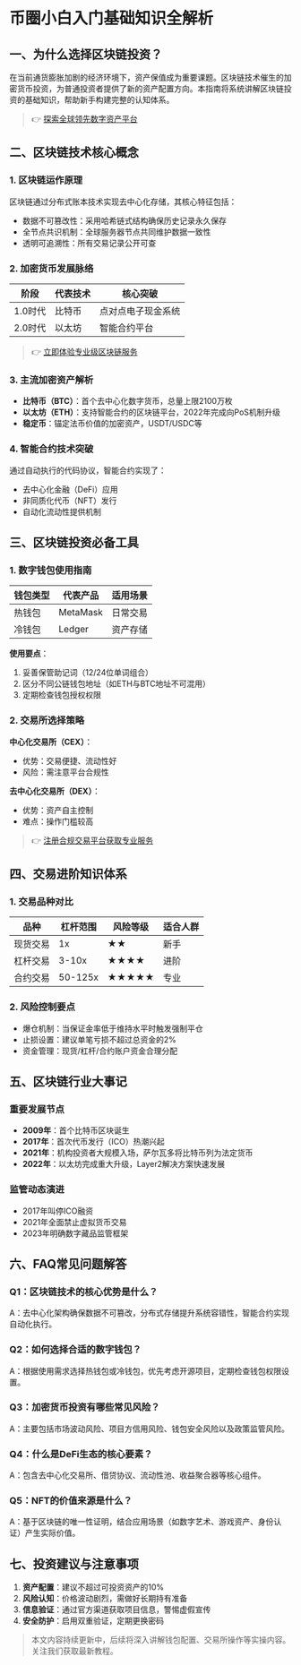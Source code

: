 # 币圈小白入门基础知识全解析

## 一、为什么选择区块链投资？
在当前通货膨胀加剧的经济环境下，资产保值成为重要课题。区块链技术催生的加密货币投资，为普通投资者提供了新的资产配置方向。本指南将系统讲解区块链投资的基础知识，帮助新手构建完整的认知体系。

> 👉 [探索全球领先数字资产平台](https://bit.ly/okx_welcome)

## 二、区块链技术核心概念

### 1. 区块链运作原理
区块链通过分布式账本技术实现去中心化存储，其核心特征包括：
- 数据不可篡改性：采用哈希链式结构确保历史记录永久保存
- 全节点共识机制：全球服务器节点共同维护数据一致性
- 透明可追溯性：所有交易记录公开可查

### 2. 加密货币发展脉络
| 阶段 | 代表技术 | 核心突破 |
|-------|---------|---------|
| 1.0时代 | 比特币 | 点对点电子现金系统 |
| 2.0时代 | 以太坊 | 智能合约平台 |

> 👉 [立即体验专业级区块链服务](https://bit.ly/okx_welcome)

### 3. 主流加密资产解析
- **比特币（BTC）**：首个去中心化数字货币，总量上限2100万枚
- **以太坊（ETH）**：支持智能合约的区块链平台，2022年完成向PoS机制升级
- **稳定币**：锚定法币价值的加密资产，USDT/USDC等

### 4. 智能合约技术突破
通过自动执行的代码协议，智能合约实现了：
- 去中心化金融（DeFi）应用
- 非同质化代币（NFT）发行
- 自动化流动性提供机制

## 三、区块链投资必备工具

### 1. 数字钱包使用指南
| 钱包类型 | 代表产品 | 适用场景 |
|---------|----------|---------|
| 热钱包 | MetaMask | 日常交易 |
| 冷钱包 | Ledger | 资产存储 |

**使用要点**：
1. 妥善保管助记词（12/24位单词组合）
2. 区分不同公链钱包地址（如ETH与BTC地址不可混用）
3. 定期检查钱包授权权限

### 2. 交易所选择策略
**中心化交易所（CEX）**：
- 优势：交易便捷、流动性好
- 风险：需注意平台合规性

**去中心化交易所（DEX）**：
- 优势：资产自主控制
- 难点：操作门槛较高

> 👉 [注册合规交易平台获取专业服务](https://bit.ly/okx_welcome)

## 四、交易进阶知识体系

### 1. 交易品种对比
| 品种 | 杠杆范围 | 风险等级 | 适合人群 |
|------|---------|---------|----------|
| 现货交易 | 1x | ★★ | 新手 |
| 杠杆交易 | 3-10x | ★★★★ | 进阶 |
| 合约交易 | 50-125x | ★★★★★ | 专业 |

### 2. 风险控制要点
- 爆仓机制：当保证金率低于维持水平时触发强制平仓
- 止损设置：建议单笔亏损不超过总资金的2%
- 资金管理：现货/杠杆/合约账户资金合理分配

## 五、区块链行业大事记

### 重要发展节点
- **2009年**：首个比特币区块诞生
- **2017年**：首次代币发行（ICO）热潮兴起
- **2021年**：机构投资者大规模入场，萨尔瓦多将比特币列为法定货币
- **2022年**：以太坊完成重大升级，Layer2解决方案快速发展

### 监管动态演进
- 2017年叫停ICO融资
- 2021年全面禁止虚拟货币交易
- 2023年明确数字藏品监管框架

## 六、FAQ常见问题解答

### Q1：区块链技术的核心优势是什么？
A：去中心化架构确保数据不可篡改，分布式存储提升系统容错性，智能合约实现自动化执行。

### Q2：如何选择合适的数字钱包？
A：根据使用需求选择热钱包或冷钱包，优先考虑开源项目，定期检查钱包权限设置。

### Q3：加密货币投资有哪些常见风险？
A：主要包括市场波动风险、项目方信用风险、钱包安全风险以及政策监管风险。

### Q4：什么是DeFi生态的核心要素？
A：包含去中心化交易所、借贷协议、流动性池、收益聚合器等核心组件。

### Q5：NFT的价值来源是什么？
A：基于区块链的唯一性证明，结合应用场景（如数字艺术、游戏资产、身份认证）产生实际价值。

## 七、投资建议与注意事项
1. **资产配置**：建议不超过可投资资产的10%
2. **风险认知**：价格波动剧烈，需做好长期持有准备
3. **信息验证**：通过官方渠道获取项目信息，警惕虚假宣传
4. **安全防护**：启用双重验证，定期更换密码

> 本文内容持续更新中，后续将深入讲解钱包配置、交易所操作等实操内容。关注我们获取最新教程。